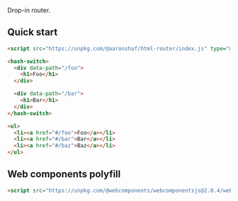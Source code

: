 Drop-in router.

## Quick start

```html
<script src="https://unpkg.com/@aaronshaf/html-router/index.js" type="module"></script>
```

```html
<hash-switch>
  <div data-path="/foo">
    <h1>Foo</h1>
  </div>

  <div data-path="/bar">
    <h1>Bar</h1>
  </div>
</hash-switch>
```

```html
<ul>
  <li><a href="#/foo">Foo</a></li>
  <li><a href="#/bar">Bar</a></li>
  <li><a href="#/baz">Baz</a></li>
</ul>
```

## Web components polyfill

```html
<script src="https://unpkg.com/@webcomponents/webcomponentsjs@2.0.4/webcomponents-loader.js"></script>
```
